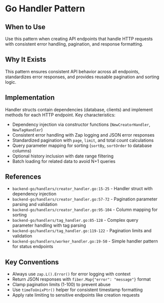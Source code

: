 # Go Handler Pattern

## When to Use
Use this pattern when creating API endpoints that handle HTTP requests with consistent error handling, pagination, and response formatting.

## Why It Exists
This pattern ensures consistent API behavior across all endpoints, standardizes error responses, and provides reusable pagination and sorting logic.

## Implementation
Handler structs contain dependencies (database, clients) and implement methods for each HTTP endpoint. Key characteristics:

- Dependency injection via constructor functions (`NewCreatorHandler`, `NewTagHandler`)
- Consistent error handling with Zap logging and JSON error responses
- Standardized pagination with `page`, `limit`, and total count calculations
- Query parameter mapping for sorting (`sortBy`, `sortOrder` to database columns)
- Optional history inclusion with date range filtering
- Batch loading for related data to avoid N+1 queries

## References
- `backend-go/handlers/creator_handler.go:15-25` - Handler struct with dependency injection
- `backend-go/handlers/creator_handler.go:57-72` - Pagination parameter parsing and validation
- `backend-go/handlers/creator_handler.go:95-104` - Column mapping for sorting
- `backend-go/handlers/tag_handler.go:85-128` - Complex query parameter handling with tag parsing
- `backend-go/handlers/tag_handler.go:119-122` - Pagination limits and validation
- `backend-go/handlers/worker_handler.go:19-50` - Simple handler pattern for status endpoints

## Key Conventions
- Always use `zap.L().Error()` for error logging with context
- Return JSON responses with `fiber.Map{"error": "message"}` format
- Clamp pagination limits (1-100) to prevent abuse
- Use `timeToUnixPtr()` helper for consistent timestamp formatting
- Apply rate limiting to sensitive endpoints like creation requests